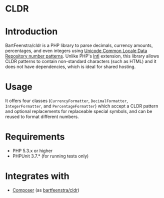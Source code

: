 CLDR
====

# Introduction
BartFeenstra/cldr is a PHP library to parse decimals, currency amounts,
percentages, and even integers using [Unicode Common Locale Data Repository
number patterns](http://cldr.unicode.org/translation/number-patterns). Unlike
PHP's [Intl](http://nl1.php.net/manual/en/book.intl.php) extension, this
library allows CLDR patterns to contain non-standard characters (such as HTML)
and it does not have dependencies, which is ideal for shared hosting.

# Usage
It offers four classes (`CurrencyFormatter`, `DecimalFormatter`,
`IntegerFormatter`, and `PercentageFormatter`) which accept a CLDR pattern and
optional replacements for replaceable special symbols, and can be reused to
format different numbers.

# Requirements
* PHP 5.3.x or higher
* PHPUnit 3.7.* (for running tests only)

# Integrates with
* [Composer](http://getcomposer.org) (as
[bartfeenstra/cldr](https://packagist.org/packages/bartfeenstra/cldr))